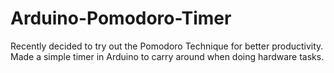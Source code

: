 # Arduino-Pomodoro-Timer

Recently decided to try out the Pomodoro Technique for better productivity. Made a simple timer in Arduino to carry around when doing hardware tasks. 

